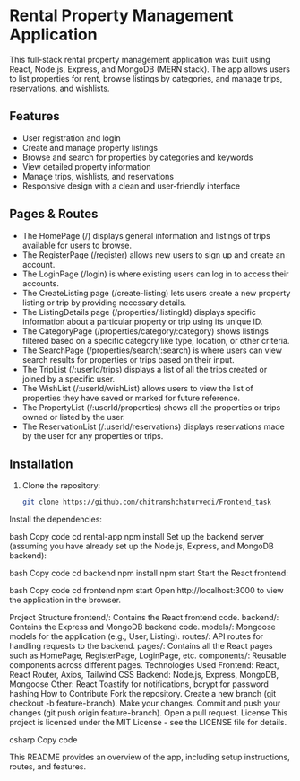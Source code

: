 # Rental Property Management Application

This full-stack rental property management application was built using React, Node.js, Express, and MongoDB (MERN stack). The app allows users to list properties for rent, browse listings by categories, and manage trips, reservations, and wishlists.

## Features
- User registration and login
- Create and manage property listings
- Browse and search for properties by categories and keywords
- View detailed property information
- Manage trips, wishlists, and reservations
- Responsive design with a clean and user-friendly interface

## Pages & Routes

- The HomePage (/) displays general information and listings of trips available for users to browse.
- The RegisterPage (/register) allows new users to sign up and create an account.
- The LoginPage (/login) is where existing users can log in to access their accounts.
- The CreateListing page (/create-listing) lets users create a new property listing or trip by providing necessary details.
- The ListingDetails page (/properties/:listingId) displays specific information about a particular property or trip using its unique ID.
- The CategoryPage (/properties/category/:category) shows listings filtered based on a specific category like type, location, or other criteria.
- The SearchPage (/properties/search/:search) is where users can view search results for properties or trips based on their input.
- The TripList (/:userId/trips) displays a list of all the trips created or joined by a specific user.
- The WishList (/:userId/wishList) allows users to view the list of properties they have saved or marked for future reference.
- The PropertyList (/:userId/properties) shows all the properties or trips owned or listed by the user.
- The ReservationList (/:userId/reservations) displays reservations made by the user for any properties or trips.

## Installation

1. Clone the repository:
   ```bash
   git clone https://github.com/chitranshchaturvedi/Frontend_task
Install the dependencies:

bash
Copy code
cd rental-app
npm install
Set up the backend server (assuming you have already set up the Node.js, Express, and MongoDB backend):

bash
Copy code
cd backend
npm install
npm start
Start the React frontend:

bash
Copy code
cd frontend
npm start
Open http://localhost:3000 to view the application in the browser.

Project Structure
frontend/: Contains the React frontend code.
backend/: Contains the Express and MongoDB backend code.
models/: Mongoose models for the application (e.g., User, Listing).
routes/: API routes for handling requests to the backend.
pages/: Contains all the React pages such as HomePage, RegisterPage, LoginPage, etc.
components/: Reusable components across different pages.
Technologies Used
Frontend: React, React Router, Axios, Tailwind CSS
Backend: Node.js, Express, MongoDB, Mongoose
Other: React Toastify for notifications, bcrypt for password hashing
How to Contribute
Fork the repository.
Create a new branch (git checkout -b feature-branch).
Make your changes.
Commit and push your changes (git push origin feature-branch).
Open a pull request.
License
This project is licensed under the MIT License - see the LICENSE file for details.

csharp
Copy code

This README provides an overview of the app, including setup instructions, routes, and features.
